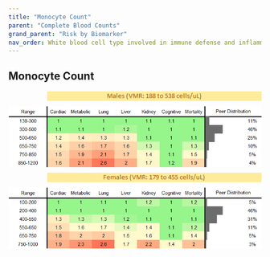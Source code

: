 ```yaml
---
title: "Monocyte Count"
parent: "Complete Blood Counts"
grand_parent: "Risk by Biomarker"
nav_order: White blood cell type involved in immune defense and inflammation. High counts can indicate infection or chronic inflammation.
---
```



## Monocyte Count




<div style="display: flex; flex-direction: column; gap: 10px;">

  <img src="/assets/images/vmrbiomarker_monocytes__male.png" alt="Monocyte Count VMR Male" style="margin-left: 15%">
  <img src="/assets/images/rr_monocytes__male.png" alt="Monocyte Count RR Male">

  <img src="/assets/images/vmrbiomarker_monocytes__female.png" alt="Monocyte Count VMR Female" style="margin-left: 15%; ">
  <img src="/assets/images/rr_monocytes__female.png" alt="Monocyte Count RR Female">

</div>



